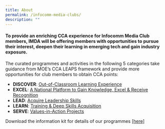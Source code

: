 ```yaml
---
title: About
permalink: /infocomm-media-clubs/
description: ""
---
```

#### To provide an enriching CCA experience for Infocomm Media Club members, IMDA will be offering members with opportunities to pursue their interest, deepen their learning in emerging tech and gain industry exposure.

The curated programmes and activities in the following 5 categories take guidance from MOE’s CCA LEAPS framework and provide more opportunities for club members to obtain CCA points:

* **DISCOVER**: [Out-of-Classroom Learning Experience](https://codesg.imda.gov.sg/infocomm-media-clubs-cca/discover-out-of-classroom-exp/jul-aug-22)
* **EXCEL**: [A National Platform to Gain Knowledge, Excel & Receive Recognition](/infocomm-media-clubs-cca/excel)
* **LEAD**: [Acquire Leadership Skills](/infocomm-media-clubs-cca/lead)
* **LEARN**: [Training & Deep Skills Acquisition](/infocomm-media-clubs/learn)
* **SERVE**: [Values-in-Action Projects](/infocomm-media-clubs/serve/)



Download the information kit for details of our programmes [[here]](https://go.gov.sg/learn-roadmaps-infokit2023)